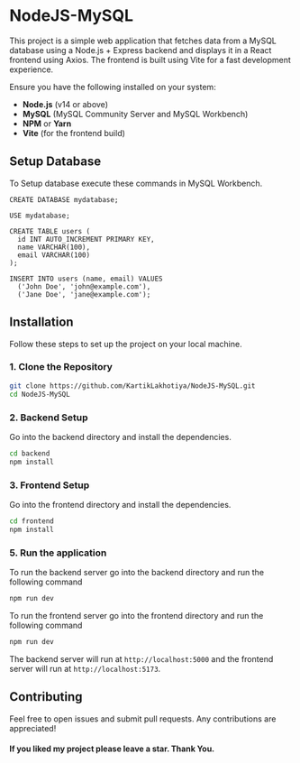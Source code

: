 # NodeJS-MySQL

This project is a simple web application that fetches data from a MySQL database using a Node.js + Express backend and displays it in a React frontend using Axios. The frontend is built using Vite for a fast development experience.


Ensure you have the following installed on your system:

- **Node.js** (v14 or above)
- **MySQL** (MySQL Community Server and MySQL Workbench)
- **NPM** or **Yarn**
- **Vite** (for the frontend build)


## Setup Database
To Setup database execute these commands in MySQL Workbench.
```
CREATE DATABASE mydatabase;

USE mydatabase;

CREATE TABLE users (
  id INT AUTO_INCREMENT PRIMARY KEY,
  name VARCHAR(100),
  email VARCHAR(100)
);

INSERT INTO users (name, email) VALUES
  ('John Doe', 'john@example.com'),
  ('Jane Doe', 'jane@example.com');
```

## Installation

Follow these steps to set up the project on your local machine.

### 1. Clone the Repository

```bash
git clone https://github.com/KartikLakhotiya/NodeJS-MySQL.git
cd NodeJS-MySQL
```

### 2. Backend Setup

Go into the backend directory and install the dependencies.

```bash
cd backend
npm install
```

### 3. Frontend Setup

Go into the frontend directory and install the dependencies.
```bash
cd frontend
npm install
```

### 5. Run the application

To run the backend server go into the backend directory and run the following command
```bash
npm run dev
```

To run the frontend server go into the frontend directory and run the following command
```bash
npm run dev
```

The backend server will run at ```http://localhost:5000``` and the frontend server will run at ```http://localhost:5173```.

## Contributing

Feel free to open issues and submit pull requests. Any contributions are appreciated!

#### If you liked my project please leave a star. Thank You.